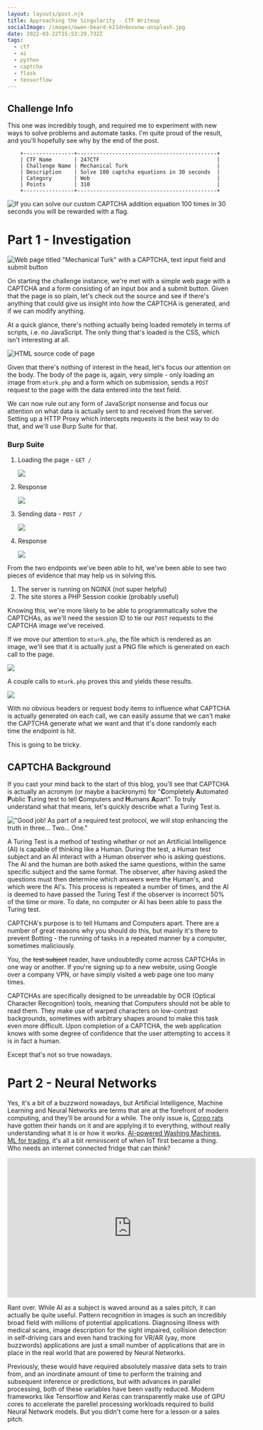 ```yaml
---
layout: layouts/post.njk
title: Approaching the Singularity - CTF Writeup
socialImage: /images/owen-beard-k21dn4ovxnw-unsplash.jpg
date: 2022-03-22T15:53:29.732Z
tags:
  - ctf
  - ai
  - python
  - captcha
  - flask
  - tensorflow
---
```

## Challenge Info

This one was incredibly tough, and required me to experiment with new ways to solve problems and automate tasks. I'm quite proud of the result, and you'll hopefully see why by the end of the post.

```
    +----------------+--------------------------------------------+
    | CTF Name       | 247CTF                                     |
    | Challenge Name | Mechanical Turk                            |
    | Description    | Solve 100 captcha equations in 30 seconds  |
    | Category       | Web                                        |
    | Points         | 310                                        |
    +----------------+--------------------------------------------+
```

![If you can solve our custom CAPTCHA addition equation 100 times in 30 seconds you will be rewarded with a flag.](/images/screenshot-from-2022-03-22-15-59-10.png)

# Part 1 - Investigation

![Web page titled "Mechanical Turk" with a CAPTCHA, text input field and submit button](/images/screen-shot-2022-03-22-at-16.28.57.png)

On starting the challenge instance, we're met with a simple web page with a CAPTCHA and a form consisting of an input box and a submit button. Given that the page is so plain, let's check out the source and see if there's anything that could give us insight into how the CAPTCHA is generated, and if we can modify anything.

At a quick glance, there's nothing actually being loaded remotely in terms of scripts, i.e. no JavaScript. The only thing that's loaded is the CSS, which isn't interesting at all.

![HTML source code of page](/images/carbon-1-.png)

Given that there's nothing of interest in the head, let's focus our attention on the body. The body of the page is, again, very simple - only loading an image from `mturk.php` and a form which on submission, sends a `POST` request to the page with the data entered into the text field. 

We can now rule out any form of JavaScript nonsense and focus our attention on what data is actually sent to and received from the server. Setting up a HTTP Proxy which intercepts requests is the best way to do that, and we'll use Burp Suite for that.

### Burp Suite

1. Loading the page - `GET /`

   ![](/images/carbon-2-.png)
2. Response

   ![](/images/carbon-3-.png)
3. Sending data - `POST /`

   ![](/images/carbon-4-.png)
4. Response

   ![](/images/carbon-5-.png)

From the two endpoints we've been able to hit, we've been able to see two pieces of evidence that may help us in solving this. 

1. The server is running on NGINX (not super helpful)
2. The site stores a PHP Session cookie (probably useful)

Knowing this, we're more likely to be able to programmatically solve the CAPTCHAs, as we'll need the session ID to tie our `POST` requests to the CAPTCHA image we've received.

If we move our attention to `mturk.php`, the file which is rendered as an image, we'll see that it is actually just a PNG file which is generated on each call to the page.

![](/images/carbon-6-.png)

A couple calls to `mturk.php` proves this and yields these results.

![](/images/combined.png)

With no obvious headers or request body items to influence what CAPTCHA is actually generated on each call, we can easily assume that we can't make the CAPTCHA generate what we want and that it's done randomly each time the endpoint is hit. 

This is going to be tricky.

## CAPTCHA Background

If you cast your mind back to the start of this blog, you'll see that CAPTCHA is actually an acronym (or maybe a backronym) for "**C**ompletely **A**utomated **P**ublic **T**uring test to tell **C**omputers and **H**umans **A**part". To truly understand what that means, let's quickly describe what a Turing Test is. 

![](/images/tfg2etqk9yjnqurrwyhcdg.jpg "\"Good job! As part of a required test protocol, we will stop enhancing the truth in three... Two... One.\"")

A Turing Test is a method of testing whether or not an Artificial Intelligence (AI) is capable of thinking like a Human. During the test, a Human test subject and an AI interact with a Human observer who is asking questions. The AI and the human are both asked the same questions, within the same specific subject and the same format. The observer, after having asked the questions must then determine which answers were the Human's, and which were the AI's. This process is repeated a number of times, and the AI is deemed to have passed the Turing Test if the observer is incorrect 50% of the time or more. To date, no computer or AI has been able to pass the Turing test.

CAPTCHA's purpose is to tell Humans and Computers apart. There are a number of great reasons why you should do this, but mainly it's there to prevent Botting - the running of tasks in a repeated manner by a computer, sometimes maliciously.

You, the ~~test subject~~ reader, have undoubtedly come across CAPTCHAs in one way or another. If you're signing up to a new website, using Google over a company VPN, or have simply visited a web page one too many times.

CAPTCHAs are specifically designed to be unreadable by OCR (Optical Character Recognition) tools, meaning that Computers should not be able to read them. They make use of warped characters on low-contrast backgrounds, sometimes with arbitrary shapes around to make this task even more difficult. Upon completion of a CAPTCHA, the web application knows with some degree of confidence that the user attempting to access it is in fact a human.

Except that's not so true nowadays.

# Part 2 - Neural Networks
Yes, it's a bit of a buzzword nowadays, but Artificial Intelligence, Machine Learning and Neural Networks are terms that are at the forefront of modern computing, and they'll be around for a while. The only issue is, [Corpo rats](https://www.urbandictionary.com/define.php?term=Corpo) have gotten their hands on it and are applying it to everything, without really understanding what it is or how it works. [AI-powered Washing Machines](https://news.samsung.com/global/samsung-introduces-ai-powered-laundry-lineup-with-top-tier-energy-efficiency-new-refrigerators-customizable-for-every-lifestyle), [ML for trading](https://github.com/stefan-jansen/machine-learning-for-trading), it's all a bit reminiscent of when IoT first became a thing. Who needs an internet connected fridge that can think?

<center><iframe width="560" height="315" src="https://www.youtube.com/embed/bZe5J8SVCYQ" title="YouTube video player" frameborder="0" allow="accelerometer; autoplay; clipboard-write; encrypted-media; gyroscope; picture-in-picture" allowfullscreen></iframe></center>

Rant over. While AI as a subject is waved around as a sales pitch, it can actually be quite useful. Pattern recognition in images is such an incredibly broad field with millions of potential applications. Diagnosing illness with medical scans, image description for the sight impaired, collision detection in self-driving cars and even hand tracking for VR/AR (yay, more buzzwords) applications are just a small number of applications that are in place in the real world that are powered by Neural Networks. 

Previously, these would have required absolutely massive data sets to train from, and an inordinate amount of time to perform the training and subsequent inference or predictions, but with advances in parallel processing, both of these variables have been vastly reduced. Modern frameworks like Tensorflow and Keras can transparently make use of GPU cores to accelerate the parellel processing workloads required to build Neural Network models. But you didn't come here for a lesson or a sales pitch.

